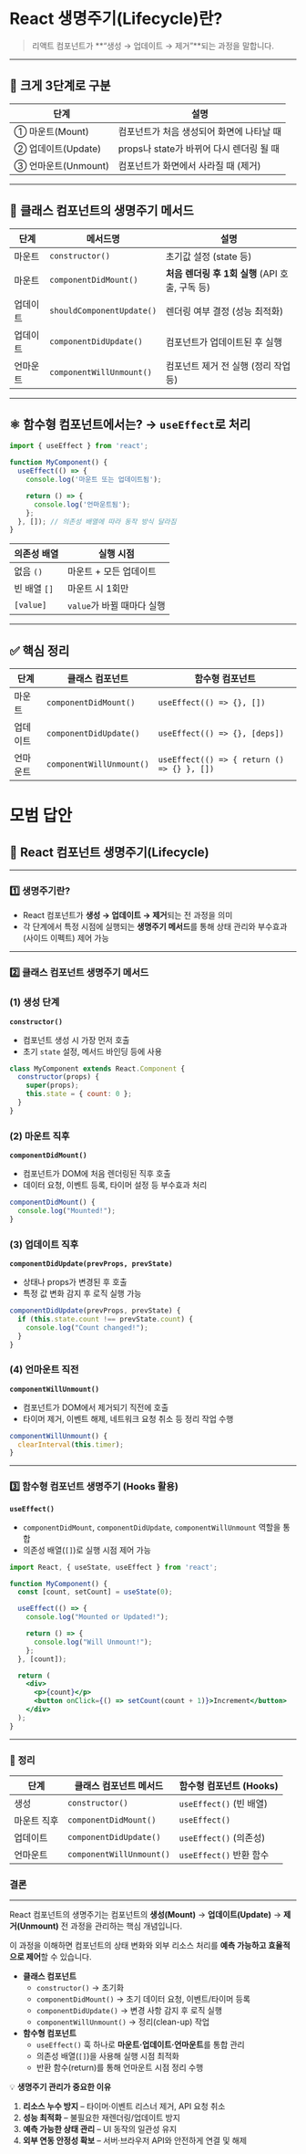# **React 생명주기(Lifecycle)란?**

> 리액트 컴포넌트가 **“생성 → 업데이트 → 제거”**되는 과정을 말합니다.
> 

---

## 🧩 **크게 3단계로 구분**

| 단계 | 설명 |
| --- | --- |
| ① 마운트(Mount) | 컴포넌트가 처음 생성되어 화면에 나타날 때 |
| ② 업데이트(Update) | props나 state가 바뀌어 다시 렌더링 될 때 |
| ③ 언마운트(Unmount) | 컴포넌트가 화면에서 사라질 때 (제거) |

---

## 🔁 **클래스 컴포넌트의 생명주기 메서드**

| 단계 | 메서드명 | 설명 |
| --- | --- | --- |
| 마운트 | `constructor()` | 초기값 설정 (state 등) |
| 마운트 | `componentDidMount()` | **처음 렌더링 후 1회 실행** (API 호출, 구독 등) |
| 업데이트 | `shouldComponentUpdate()` | 렌더링 여부 결정 (성능 최적화) |
| 업데이트 | `componentDidUpdate()` | 컴포넌트가 업데이트된 후 실행 |
| 언마운트 | `componentWillUnmount()` | 컴포넌트 제거 전 실행 (정리 작업 등) |

---

## ⚛️ **함수형 컴포넌트에서는? → `useEffect`로 처리**

```jsx
import { useEffect } from 'react';

function MyComponent() {
  useEffect(() => {
    console.log('마운트 또는 업데이트됨');

    return () => {
      console.log('언마운트됨');
    };
  }, []); // 의존성 배열에 따라 동작 방식 달라짐
}

```

| 의존성 배열 | 실행 시점 |
| --- | --- |
| 없음 `()` | 마운트 + 모든 업데이트 |
| 빈 배열 `[]` | 마운트 시 1회만 |
| `[value]` | `value`가 바뀔 때마다 실행 |

---

## ✅ **핵심 정리**

| 단계 | 클래스 컴포넌트 | 함수형 컴포넌트 |
| --- | --- | --- |
| 마운트 | `componentDidMount()` | `useEffect(() => {}, [])` |
| 업데이트 | `componentDidUpdate()` | `useEffect(() => {}, [deps])` |
| 언마운트 | `componentWillUnmount()` | `useEffect(() => { return () => {} }, [])` |

# 모범 답안

## 📌 React 컴포넌트 생명주기(Lifecycle)

---

### 1️⃣ **생명주기란?**

- React 컴포넌트가 **생성 → 업데이트 → 제거**되는 전 과정을 의미
- 각 단계에서 특정 시점에 실행되는 **생명주기 메서드**를 통해 상태 관리와 부수효과(사이드 이펙트) 제어 가능

---

### 2️⃣ **클래스 컴포넌트 생명주기 메서드**

### **(1) 생성 단계**

**`constructor()`**

- 컴포넌트 생성 시 가장 먼저 호출
- 초기 `state` 설정, 메서드 바인딩 등에 사용

```jsx
class MyComponent extends React.Component {
  constructor(props) {
    super(props);
    this.state = { count: 0 };
  }
}
```

### **(2) 마운트 직후**

**`componentDidMount()`**

- 컴포넌트가 DOM에 처음 렌더링된 직후 호출
- 데이터 요청, 이벤트 등록, 타이머 설정 등 부수효과 처리

```jsx
componentDidMount() {
  console.log("Mounted!");
}
```

### **(3) 업데이트 직후**

**`componentDidUpdate(prevProps, prevState)`**

- 상태나 props가 변경된 후 호출
- 특정 값 변화 감지 후 로직 실행 가능

```jsx
componentDidUpdate(prevProps, prevState) {
  if (this.state.count !== prevState.count) {
    console.log("Count changed!");
  }
}
```

### **(4) 언마운트 직전**

**`componentWillUnmount()`**

- 컴포넌트가 DOM에서 제거되기 직전에 호출
- 타이머 제거, 이벤트 해제, 네트워크 요청 취소 등 정리 작업 수행

```jsx
componentWillUnmount() {
  clearInterval(this.timer);
}
```

---

### 3️⃣ **함수형 컴포넌트 생명주기 (Hooks 활용)**

**`useEffect()`**

- `componentDidMount`, `componentDidUpdate`, `componentWillUnmount` 역할을 통합
- 의존성 배열(`[]`)로 실행 시점 제어 가능

```jsx
import React, { useState, useEffect } from 'react';

function MyComponent() {
  const [count, setCount] = useState(0);

  useEffect(() => {
    console.log("Mounted or Updated!");

    return () => {
      console.log("Will Unmount!");
    };
  }, [count]);

  return (
    <div>
      <p>{count}</p>
      <button onClick={() => setCount(count + 1)}>Increment</button>
    </div>
  );
}
```

---

### 📌 **정리**

| 단계 | 클래스 컴포넌트 메서드 | 함수형 컴포넌트 (Hooks) |
| --- | --- | --- |
| 생성 | `constructor()` | `useEffect()` (빈 배열) |
| 마운트 직후 | `componentDidMount()` | `useEffect()` |
| 업데이트 | `componentDidUpdate()` | `useEffect()` (의존성) |
| 언마운트 | `componentWillUnmount()` | `useEffect()` 반환 함수 |

### **결론**

---

React 컴포넌트의 생명주기는 컴포넌트의 **생성(Mount)** → **업데이트(Update)** → **제거(Unmount)** 전 과정을 관리하는 핵심 개념입니다.

이 과정을 이해하면 컴포넌트의 상태 변화와 외부 리소스 처리를 **예측 가능하고 효율적으로 제어**할 수 있습니다.

- **클래스 컴포넌트**
    - `constructor()` → 초기화
    - `componentDidMount()` → 초기 데이터 요청, 이벤트/타이머 등록
    - `componentDidUpdate()` → 변경 사항 감지 후 로직 실행
    - `componentWillUnmount()` → 정리(clean-up) 작업
- **함수형 컴포넌트**
    - `useEffect()` 훅 하나로 **마운트·업데이트·언마운트**를 통합 관리
    - 의존성 배열(`[]`)을 사용해 실행 시점 최적화
    - 반환 함수(return)를 통해 언마운트 시점 정리 수행

💡 **생명주기 관리가 중요한 이유**

1. **리소스 누수 방지** – 타이머·이벤트 리스너 제거, API 요청 취소
2. **성능 최적화** – 불필요한 재렌더링/업데이트 방지
3. **예측 가능한 상태 관리** – UI 동작의 일관성 유지
4. **외부 연동 안정성 확보** – 서버·브라우저 API와 안전하게 연결 및 해제
